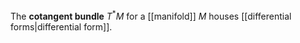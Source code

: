 The **cotangent bundle** $T^* M$ for a [[manifold]] $M$ houses [[differential forms|differential form]].